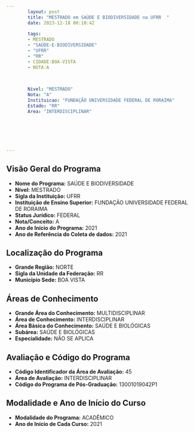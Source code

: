 ```yaml
---
        layout: post
        title: "MESTRADO em SAÚDE E BIODIVERSIDADE na UFRR  "
        date: 2023-12-18 00:10:42
     
        tags:
        - MESTRADO
        - "SAÚDE-E-BIODIVERSIDADE"
        - "UFRR"
        - "RR"
        - CIDADE:BOA-VISTA
        - NOTA:A
        
       

        Nivel: "MESTRADO"
        Nota: "A"
        Instituicao: "FUNDAÇÃO UNIVERSIDADE FEDERAL DE RORAIMA"
        Estado: "RR"
        Area: "INTERDISCIPLINAR"
        
        
        
        
        
        
---
```

## Visão Geral do Programa
- **Nome do Programa:** SAÚDE E BIODIVERSIDADE
- **Nível:** MESTRADO
- **Sigla da Instituição:** UFRR
- **Instituição de Ensino Superior:** FUNDAÇÃO UNIVERSIDADE FEDERAL DE RORAIMA
- **Status Jurídico:** FEDERAL
- **Nota/Conceito:** A
- **Ano de Início do Programa:** 2021
- **Ano de Referência do Coleta de dados:** 2021

## Localização do Programa
- **Grande Região:** NORTE
- **Sigla da Unidade da Federação:** RR
- **Município Sede:** BOA VISTA

## Áreas de Conhecimento
- **Grande Área do Conhecimento:** MULTIDISCIPLINAR
- **Área de Conhecimento:** INTERDISCIPLINAR
- **Área Básica do Conhecimento:** SAÚDE E BIOLÓGICAS
- **Subárea:** SAÚDE E BIOLÓGICAS
- **Especialidade:** NÃO SE APLICA

## Avaliação e Código do Programa
- **Código Identificador da Área de Avaliação:** 45
- **Área de Avaliação:** INTERDISCIPLINAR
- **Código do Programa de Pós-Graduação:** 13001019042P1


## Modalidade e Ano de Início do Curso
- **Modalidade do Programa:** ACADÊMICO
- **Ano de Início de Cada Curso:** 2021
